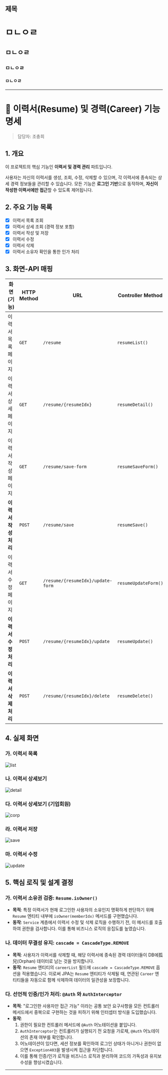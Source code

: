 
제목
---
# ㅁㄴㅇㄹ
## ㅁㄴㅇㄹ
### ㅁㄴㅇㄹ
#### ㅁㄴㅇㄹ
---
# 📝 이력서(Resume) 및 경력(Career) 기능 명세

> 담당자: 조충희

## 1. 개요

이 프로젝트의 핵심 기능인 **이력서 및 경력 관리** 파트입니다.

사용자는 자신의 이력서를 생성, 조회, 수정, 삭제할 수 있으며, 각 이력서에 종속되는 상세 경력 정보들을 관리할 수 있습니다. 모든 기능은 **로그인 기반**으로 동작하며, **자신이 작성한 이력서에만 접근**할 수 있도록 제어됩니다.

## 2. 주요 기능 목록

-   [x] 이력서 목록 조회
-   [x] 이력서 상세 조회 (경력 정보 포함)
-   [x] 이력서 작성 및 저장
-   [x] 이력서 수정
-   [x] 이력서 삭제
-   [x] 이력서 소유자 확인을 통한 인가 처리

## 3. 화면-API 매핑

| 화면 (기능)             | HTTP Method | URL                               | Controller Method         | `@Auth` 필요 여부 |
| ----------------------- | ----------- | --------------------------------- | ------------------------- | ----------------- |
| 이력서 목록 페이지        | `GET`       | `/resume`                         | `resumeList()`            | O                 |
| 이력서 상세 페이지        | `GET`       | `/resume/{resumeIdx}`             | `resumeDetail()`          | O                 |
| 이력서 작성 페이지        | `GET`       | `/resume/save-form`               | `resumeSaveForm()`        | O                 |
| **이력서 작성 처리**      | `POST`      | `/resume/save`                    | `resumeSave()`            | O                 |
| 이력서 수정 페이지        | `GET`       | `/resume/{resumeIdx}/update-form` | `resumeUpdateForm()`      | O                 |
| **이력서 수정 처리**      | `POST`      | `/resume/{resumeIdx}/update`      | `resumeUpdate()`          | O                 |
| **이력서 삭제 처리**      | `POST`      | `/resume/{resumeIdx}/delete`      | `resumeDelete()`          | O                 |

## 4. 실제 화면
### 가. 이력서 목록
![list](https://github.com/user-attachments/assets/983ff860-5186-4fce-bc11-328cf71a91c1)
### 나. 이력서 상세보기
![detail](https://github.com/user-attachments/assets/c01a650a-e2e0-409a-bf12-ed578e37ac15)
### 다. 이력서 상세보기 (기업회원)
![corp](https://github.com/user-attachments/assets/68937970-70df-4c99-8803-964576096c0a)
### 라. 이력서 저장
![save](https://github.com/user-attachments/assets/08ea6f46-b2c7-4833-87fc-2a2eac31adc8)
### 마. 이력서 수정
![update](https://github.com/user-attachments/assets/8fcf770a-18c6-45f8-9184-9e06ecde267f)

## 5. 핵심 로직 및 설계 결정

### 가. 이력서 소유권 검증: `Resume.isOwner()`

-   **목적**: 특정 이력서가 현재 로그인한 사용자의 소유인지 명확하게 판단하기 위해 `Resume` 엔티티 내부에 `isOwner(memberIdx)` 메서드를 구현했습니다.
-   **동작**: `Service` 계층에서 이력서 수정 및 삭제 로직을 수행하기 전, 이 메서드를 호출하여 권한을 검사합니다. 이를 통해 비즈니스 로직의 응집도를 높였습니다.

### 나. 데이터 무결성 유지: `cascade = CascadeType.REMOVE`

-   **목적**: 사용자가 이력서를 삭제할 때, 해당 이력서에 종속된 경력 데이터들이 DB에孤兒(Orphan) 데이터로 남는 것을 방지합니다.
-   **동작**: `Resume` 엔티티의 `careerList` 필드에 `cascade = CascadeType.REMOVE` 옵션을 적용했습니다. 이로써 JPA는 `Resume` 엔티티가 삭제될 때, 연관된 `Career` 엔티티들을 자동으로 함께 삭제하여 데이터의 일관성을 보장합니다.

### 다. 선언적 인증/인가 처리: `@Auth` 와 `AuthInterceptor`

-   **목적**: "로그인한 사용자만 접근 가능" 이라는 공통 보안 요구사항을 모든 컨트롤러 메서드에서 중복으로 구현하는 것을 피하기 위해 인터셉터 방식을 도입했습니다.
-   **동작**:
    1.  권한이 필요한 컨트롤러 메서드에 `@Auth` 어노테이션을 붙입니다.
    2.  `AuthInterceptor`는 컨트롤러가 실행되기 전 요청을 가로채, `@Auth` 어노테이션의 존재 여부를 확인합니다.
    3.  어노테이션이 있다면, 세션 정보를 확인하여 로그인 상태가 아니거나 권한이 없으면 `Exception403`을 발생시켜 접근을 차단합니다.
    4.  이를 통해 인증/인가 로직을 비즈니스 로직과 분리하여 코드의 가독성과 유지보수성을 향상시켰습니다.
---
